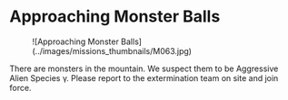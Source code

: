 # Approaching Monster Balls

<figure markdown>
![Approaching Monster Balls](../images/missions_thumbnails/M063.jpg)
</figure>

There are monsters in the mountain. We suspect them to be Aggressive Alien Species γ.
Please report to the extermination team on site and join force.
